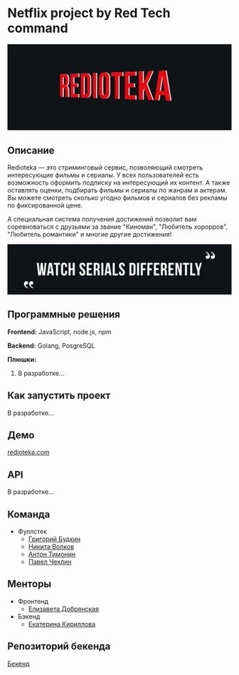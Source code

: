 # Netflix project by Red Tech command

<p align="center">
  <img class = "wordz" src = "img/TitlePicture.png" >
</p>


## Описание

Redioteka — это стриминговый сервис, позволяющий смотреть интересующие фильмы и сериалы. У всех пользователей есть возможность оформить подписку на интересующий их контент. А также оставлять оценки, подбирать фильмы и сериалы по жанрам и актерам. Вы можете смотреть сколько угодно фильмов и сериалов без рекламы по фиксированной цене.

А специальная система получения достижений позволит вам соревноваться с друзьями за звание "Киноман", "Любитель хорорров", "Любитель романтики" и многие другие достижения!

<p align="center">
  <img class = "wordz" src = "img/QuotePicture.png" >
</p>

## Программные решения

**Frontend:** JavaScript, node.js, npm

**Backend:** Golang, PosgreSQL

**Плюшки:** 

<ol> 
  <li>В разработке...</li>
</ol>

## Как запустить проект

В разработке...

## Демо

[redioteka.com](https://www.netflix.com/ru/)

## API

В разработке...

## Команда 
- Фуллстек
    - [Григорий Будкин](https://github.com/GregoryBS)
    - [Никита Волков](https://github.com/VolkovNik)
    - [Антон Тимонин](https://github.com/timoninas)
    - [Павел Чеклин](https://github.com/paulnopaul)

## Менторы
- Фронтенд
    - [Елизавета Добрянская](https://github.com/Betchika99)
- Бэкенд
    - [Екатерина Кириллова](https://github.com/K1ola)

## Репозиторий бекенда

[Бекенд](https://github.com/go-park-mail-ru/2021_1_RedTech)
